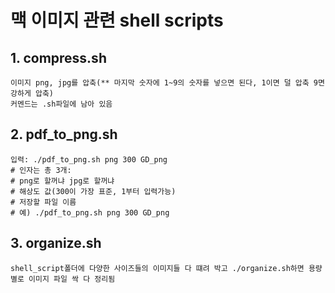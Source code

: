 # 맥 이미지 관련 shell scripts

## 1. compress.sh

    이미지 png, jpg를 압축(** 마지막 숫자에 1~9의 숫자를 넣으면 된다, 1이면 덜 압축 9면 강하게 압축)
    커멘드는 .sh파일에 남아 있음

## 2. pdf_to_png.sh

    입력: ./pdf_to_png.sh png 300 GD_png
    # 인자는 총 3개:
    # png로 할꺼냐 jpg로 할꺼냐
    # 해상도 값(300이 가장 표준, 1부터 입력가능)
    # 저장할 파일 이름
    # 예) ./pdf_to_png.sh png 300 GD_png

## 3. organize.sh

    shell_script폴더에 다양한 사이즈들의 이미지들 다 떄려 박고 ./organize.sh하면 용량별로 이미지 파일 싹 다 정리됨
